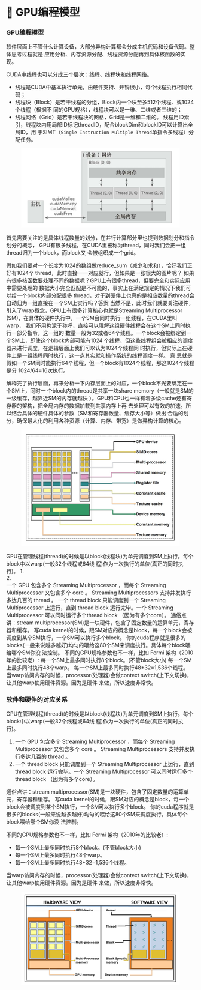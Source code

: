 # 🤒 GPU编程模型

### GPU编程模型

软件层面上不管什么计算设备，大部分异构计算都会分成主机代码和设备代码。整体思考过程就是 应用分析、内存资源分配、线程资源分配再到具体核函数的实现。&#x20;

CUDA中线程也可以分成三个层次：线程、线程块和线程网络。&#x20;

* 线程是CUDA中基本执行单元，由硬件支持、开销很小，每个线程执行相同代码；&#x20;
* 线程块（Block）是若干线程的分组，Block内一个块至多512个线程、或1024个线程（根据不 同的GPU规格），线程块可以是一维、二维或者三维的；&#x20;
* 线程网络（Grid）是若干线程块的网格，Grid是一维和二维的。 线程用ID索引，线程块内用局部ID标记threadID，配合blockDim和blockID可以计算出全局ID，用 于SIMT（`Single Instruction Multiple Thread`单指令多线程）分配任务。

<figure><img src="../../.gitbook/assets/图片 (1).png" alt=""><figcaption></figcaption></figure>

首先需要关注的是具体线程数量的划分，在并行计算部分里也提到数据划分和指令划分的概念， GPU有很多线程，在CUDA里被称为thread，同时我们会把一组thread归为一个block，而block又 会被组织成一个grid。

假如我们要对一个长度为1024的数组做reduce\_sum（减少和求和），恰好我们正好有1024个 thread，此时直接一一对应就行，但如果是一张很大的图片呢？ 如果有很多核函数要处理不同的数据呢？GPU上有很多thread，但要完全和实际应用中需要处理的 数据大小完全匹配是不可能的，事实上在满足规定的情况下我们可以给一个block内部分配很多 thread，对于到硬件上也真的是相应数量的thread会自动归为一组直接在一个SM上实行吗？答案 当然不是，此时我们就要关注硬件，引入了wrap概念，GPU上有很多计算核心也就是Streaming Multiprocessor (SM)，在具体的硬件执行中，一个SM会同时执行一组线程，在CUDA里叫warp， 我们不用拘泥于称呼，直接可以理解这组硬件线程会在这个SM上同时执行一部分指令，这一组的 数量一般为32或者64个线程。一个block会被绑定到一个SM上，即使这个block内部可能有1024 个线程，但这些线程组会被相应的调度器来进行调度，在逻辑层面上我们可以认为1024个线程同 时执行，但实际上在硬件上是一组线程同时执行，这一点其实就和操作系统的线程调度一样。 意 思就是假如一个SM同时能执行64个线程，但一个block有1024个线程，那这1024个线程是分 1024/64=16次执行。

解释完了执行层面，再来分析一下内存层面上的对应，一个block不光要绑定在一个SM上，同时一 个block内的thread是共享一块share memory（一般就是SM的一级缓存，越靠近SM的内存就越快 ）。GPU和CPU也一样有着多级cache还有寄存器的架构，把全局内存的数据加载到共享内存上再 去处理可以有效的加速。所以结合具体的硬件具体的参数（SM和寄存器数量、缓存大小等）做出 合适的划分，确保最大化的利用各种资源（计算、内存、带宽）是做异构计算的核心。

<figure><img src="../../.gitbook/assets/图片 (2).png" alt=""><figcaption></figcaption></figure>

GPU在管理线程(thread)的时候是以block(线程块)为单元调度到SM上执行。每个block中以warp(一般32个线程或64线 程)作为一次执行的单位(真正的同时执行)。 1.\
2.\
一个 GPU 包含多个 Streaming Multiprocessor ，而每个 Streaming Multiprocessor 又包含多个 core 。 Streaming Multiprocessors 支持并发执行多达几百的 thread 。 一个 thread block 只能调度到一个 Streaming Multiprocessor 上运行，直到 thread block 运行完毕。一个 Streaming Multiprocessor 可以同时运行多个thread block （因为有多个core）。 通俗点讲：stream multiprocessor(SM)是一块硬件，包含了固定数量的运算单元，寄存器和缓存。 写cuda kernel的时候，跟SM对应的概念是block，每一个block会被调度到某个SM执行，一个SM可以执行多个block。 你的cuda程序就是很多的blocks(一般来说越多越好)均匀的喂给这80个SM来调度执行。具体每个block喂给哪个SM你没 法控制。 不同的GPU规格参数也不一样，比如 Fermi 架构（2010年的比较老）: 每一个SM上最多同时执行8个block。(不管block大小) 每一个SM上最多同时执行48个warp。 每一个SM上最多同时执行48\*32=1,536个线程。 当warp访问内存的时候，processor(处理器)会做context switch(上下文切换)，让其他warp使用硬件资源。因为是硬件 来做，所以速度非常快。

### 软件和硬件的对应关系

GPU在管理线程(thread)的时候是以block(线程块)为单元调度到SM上执行。每个block中以warp(一般32个线程或64线 程)作为一次执行的单位(真正的同时执行)。

1. 一个 GPU 包含多个 Streaming Multiprocessor ，而每个 Streaming Multiprocessor 又包含多个 core 。 Streaming Multiprocessors 支持并发执行多达几百的 thread 。&#x20;
2. 一个 thread block 只能调度到一个 Streaming Multiprocessor 上运行，直到 thread block 运行完毕。一个 Streaming Multiprocessor 可以同时运行多个thread block （因为有多个core）。&#x20;

通俗点讲：stream multiprocessor(SM)是一块硬件，包含了固定数量的运算单元，寄存器和缓存。 写cuda kernel的时候，跟SM对应的概念是block，每一个block会被调度到某个SM执行，一个SM可以执行多个block。 你的cuda程序就是很多的blocks(一般来说越多越好)均匀的喂给这80个SM来调度执行。具体每个block喂给哪个SM你没 法控制。&#x20;

不同的GPU规格参数也不一样，比如 Fermi 架构（2010年的比较老）:&#x20;

* 每一个SM上最多同时执行8个block。(不管block大小)&#x20;
* 每一个SM上最多同时执行48个warp。&#x20;
* 每一个SM上最多同时执行48\*32=1,536个线程。&#x20;

当warp访问内存的时候，processor(处理器)会做context switch(上下文切换)，让其他warp使用硬件资源。因为是硬件 来做，所以速度非常快。

<figure><img src="../../.gitbook/assets/图片.png" alt="" width="563"><figcaption></figcaption></figure>



















